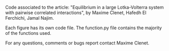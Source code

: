 Code associated to the article: "Equilibrium in a large Lotka-Volterra system with pairwise correlated interactions", by Maxime Clenet, Hafedh El Ferchichi, Jamal Najim.

Each figure has its own code file. The function.py file contains the majority of the functions used.

For any questions, comments or bugs report contact Maxime Clenet.
 
